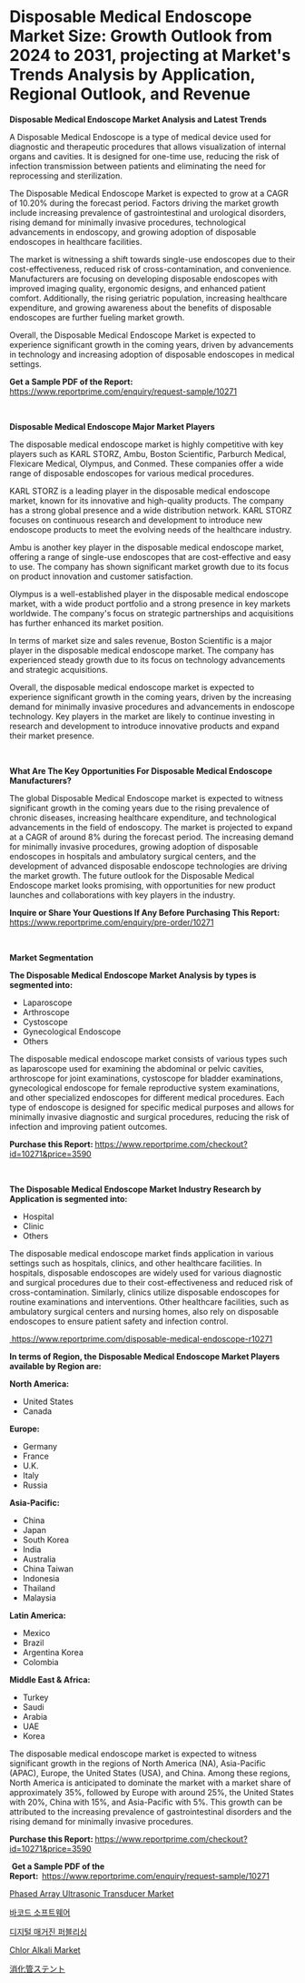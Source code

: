 <p><h1>Disposable Medical Endoscope Market Size: Growth Outlook from 2024 to 2031, projecting at Market's Trends Analysis by Application, Regional Outlook, and Revenue</h1></p><p><strong>Disposable Medical Endoscope Market Analysis and Latest Trends</strong></p>
<p><p>A Disposable Medical Endoscope is a type of medical device used for diagnostic and therapeutic procedures that allows visualization of internal organs and cavities. It is designed for one-time use, reducing the risk of infection transmission between patients and eliminating the need for reprocessing and sterilization.</p><p>The Disposable Medical Endoscope Market is expected to grow at a CAGR of 10.20% during the forecast period. Factors driving the market growth include increasing prevalence of gastrointestinal and urological disorders, rising demand for minimally invasive procedures, technological advancements in endoscopy, and growing adoption of disposable endoscopes in healthcare facilities.</p><p>The market is witnessing a shift towards single-use endoscopes due to their cost-effectiveness, reduced risk of cross-contamination, and convenience. Manufacturers are focusing on developing disposable endoscopes with improved imaging quality, ergonomic designs, and enhanced patient comfort. Additionally, the rising geriatric population, increasing healthcare expenditure, and growing awareness about the benefits of disposable endoscopes are further fueling market growth.</p><p>Overall, the Disposable Medical Endoscope Market is expected to experience significant growth in the coming years, driven by advancements in technology and increasing adoption of disposable endoscopes in medical settings.</p></p>
<p><strong>Get a Sample PDF of the Report:&nbsp;</strong> <a href="https://www.reportprime.com/enquiry/request-sample/10271">https://www.reportprime.com/enquiry/request-sample/10271</a></p>
<p>&nbsp;</p>
<p><strong>Disposable Medical Endoscope Major Market Players</strong></p>
<p><p>The disposable medical endoscope market is highly competitive with key players such as KARL STORZ, Ambu, Boston Scientific, Parburch Medical, Flexicare Medical, Olympus, and Conmed. These companies offer a wide range of disposable endoscopes for various medical procedures.</p><p>KARL STORZ is a leading player in the disposable medical endoscope market, known for its innovative and high-quality products. The company has a strong global presence and a wide distribution network. KARL STORZ focuses on continuous research and development to introduce new endoscope products to meet the evolving needs of the healthcare industry.</p><p>Ambu is another key player in the disposable medical endoscope market, offering a range of single-use endoscopes that are cost-effective and easy to use. The company has shown significant market growth due to its focus on product innovation and customer satisfaction.</p><p>Olympus is a well-established player in the disposable medical endoscope market, with a wide product portfolio and a strong presence in key markets worldwide. The company's focus on strategic partnerships and acquisitions has further enhanced its market position.</p><p>In terms of market size and sales revenue, Boston Scientific is a major player in the disposable medical endoscope market. The company has experienced steady growth due to its focus on technology advancements and strategic acquisitions.</p><p>Overall, the disposable medical endoscope market is expected to experience significant growth in the coming years, driven by the increasing demand for minimally invasive procedures and advancements in endoscope technology. Key players in the market are likely to continue investing in research and development to introduce innovative products and expand their market presence.</p></p>
<p>&nbsp;</p>
<p><strong>What Are The Key Opportunities For Disposable Medical Endoscope Manufacturers?</strong></p>
<p><p>The global Disposable Medical Endoscope market is expected to witness significant growth in the coming years due to the rising prevalence of chronic diseases, increasing healthcare expenditure, and technological advancements in the field of endoscopy. The market is projected to expand at a CAGR of around 8% during the forecast period. The increasing demand for minimally invasive procedures, growing adoption of disposable endoscopes in hospitals and ambulatory surgical centers, and the development of advanced disposable endoscope technologies are driving the market growth. The future outlook for the Disposable Medical Endoscope market looks promising, with opportunities for new product launches and collaborations with key players in the industry.</p></p>
<p><strong>Inquire or Share Your Questions If Any Before Purchasing This Report:</strong> <a href="https://www.reportprime.com/enquiry/pre-order/10271">https://www.reportprime.com/enquiry/pre-order/10271</a></p>
<p>&nbsp;</p>
<p><strong>Market Segmentation</strong></p>
<p><strong>The Disposable Medical Endoscope Market Analysis by types is segmented into:</strong></p>
<p><ul><li>Laparoscope</li><li>Arthroscope</li><li>Cystoscope</li><li>Gynecological Endoscope</li><li>Others</li></ul></p>
<p><p>The disposable medical endoscope market consists of various types such as laparoscope used for examining the abdominal or pelvic cavities, arthroscope for joint examinations, cystoscope for bladder examinations, gynecological endoscope for female reproductive system examinations, and other specialized endoscopes for different medical procedures. Each type of endoscope is designed for specific medical purposes and allows for minimally invasive diagnostic and surgical procedures, reducing the risk of infection and improving patient outcomes.</p></p>
<p><strong>Purchase this Report:&nbsp;</strong><a href="https://www.reportprime.com/checkout?id=10271&price=3590">https://www.reportprime.com/checkout?id=10271&price=3590</a></p>
<p>&nbsp;</p>
<p><strong>The Disposable Medical Endoscope Market Industry Research by Application is segmented into:</strong></p>
<p><ul><li>Hospital</li><li>Clinic</li><li>Others</li></ul></p>
<p><p>The disposable medical endoscope market finds application in various settings such as hospitals, clinics, and other healthcare facilities. In hospitals, disposable endoscopes are widely used for various diagnostic and surgical procedures due to their cost-effectiveness and reduced risk of cross-contamination. Similarly, clinics utilize disposable endoscopes for routine examinations and interventions. Other healthcare facilities, such as ambulatory surgical centers and nursing homes, also rely on disposable endoscopes to ensure patient safety and infection control.</p></p>
<p><a href="https://www.reportprime.com/disposable-medical-endoscope-r10271">&nbsp;https://www.reportprime.com/disposable-medical-endoscope-r10271</a></p>
<p><strong>In terms of Region, the Disposable Medical Endoscope Market Players available by Region are:</strong></p>
<p>
    <p> <strong> North America: </strong>
        <ul>
            <li>United States</li>
            <li>Canada</li>
        </ul>
        </p> 
    <p> <strong> Europe: </strong>
        <ul>
            <li>Germany</li>
            <li>France</li>
            <li>U.K.</li>
            <li>Italy</li>
            <li>Russia</li>
        </ul>
        </p> 
    <p> <strong> Asia-Pacific: </strong>
        <ul>
            <li>China</li>
            <li>Japan</li>
            <li>South Korea</li>
            <li>India</li>
            <li>Australia</li>
            <li>China Taiwan</li>
            <li>Indonesia</li>
            <li>Thailand</li>
            <li>Malaysia</li>
        </ul>
        </p> 
    <p> <strong> Latin America: </strong>
        <ul>
            <li>Mexico</li>
            <li>Brazil</li>
            <li>Argentina Korea</li>
            <li>Colombia</li>
        </ul>
        </p> 
    <p> <strong> Middle East & Africa: </strong>
        <ul>
            <li>Turkey</li>
            <li>Saudi</li>
            <li>Arabia</li>
            <li>UAE</li>
            <li>Korea</li>
        </ul>
    </p>
    </p>
<p><p>The disposable medical endoscope market is expected to witness significant growth in the regions of North America (NA), Asia-Pacific (APAC), Europe, the United States (USA), and China. Among these regions, North America is anticipated to dominate the market with a market share of approximately 35%, followed by Europe with around 25%, the United States with 20%, China with 15%, and Asia-Pacific with 5%. This growth can be attributed to the increasing prevalence of gastrointestinal disorders and the rising demand for minimally invasive procedures.</p></p>
<p><strong>Purchase this Report: </strong><a href="https://www.reportprime.com/checkout?id=10271&price=3590">https://www.reportprime.com/checkout?id=10271&price=3590</a></p>
<p>&nbsp;<strong>Get a Sample PDF of the Report:&nbsp;&nbsp;</strong><a href="https://www.reportprime.com/enquiry/request-sample/10271">https://www.reportprime.com/enquiry/request-sample/10271</a></p>
<p><strong></strong></p>
<p><p><a href="https://github.com/timeliteaut/Market-Research-Report-List-2/blob/main/phased-array-ultrasonic-transducer-market.md">Phased Array Ultrasonic Transducer Market</a></p><p><a href="https://medium.com/@constantinvon/%EB%B0%94%EC%BD%94%EB%93%9C-%EC%86%8C%ED%94%84%ED%8A%B8%EC%9B%A8%EC%96%B4-%EC%8B%9C%EC%9E%A5-%EC%9C%A0%ED%98%95-%EC%9D%91%EC%9A%A9-%EB%B0%8F-%EC%A7%80%EB%A6%AC%EC%97%90-%EB%94%B0%EB%A5%B8-%ED%8F%AC%EA%B4%84%EC%A0%81-%ED%8F%89%EA%B0%80-9147cbc97e00">바코드 소프트웨어</a></p><p><a href="https://medium.com/@daveblock56/%EB%94%94%EC%A7%80%ED%84%B8-%EB%A7%A4%EA%B1%B0%EC%A7%84-%EA%B2%8C%EC%8B%9C-%EC%8B%9C%EC%9E%A5%EC%9D%80-2031%EB%85%84%EA%B9%8C%EC%A7%80%EC%9D%98-%EC%8B%9C%EC%9E%A5-%EC%A0%90%EC%9C%A0%EC%9C%A8-%EA%B7%9C%EB%AA%A8-%EB%B0%8F-%EC%98%88%EC%B8%A1%EC%9D%84-%EC%A4%91%EC%A0%90%EC%9C%BC%EB%A1%9C%ED%95%A9%EB%8B%88%EB%8B%A4-d5aeceeb1c18">디지털 매거진 퍼블리싱</a></p><p><a href="https://issuu.com/reportprime-2/docs/chlor-alkali-market-size-2030.pptx_e3272e0c2a1d48">Chlor Alkali Market</a></p><p><a href="https://medium.com/@drewosciski565654/%E8%83%83%E8%85%B8%E3%82%B9%E3%83%86%E3%83%B3%E3%83%88%E5%B8%82%E5%A0%B4%E5%B1%95%E6%9C%9B-%E6%A5%AD%E7%95%8C%E6%A6%82%E8%A6%81%E3%81%A8%E4%BA%88%E6%B8%AC-2024%E5%B9%B4%E3%81%8B%E3%82%892031%E5%B9%B4-be80c65ad033">消化管ステント</a></p></p>